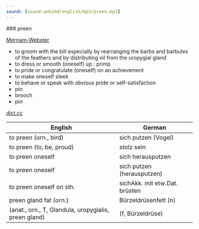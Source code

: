 ```yaml
---
sound: [sound:ankimd/english/mp3/preen.mp3]
---
```


\### preen

[Merriam-Webster](https://www.merriam-webster.com/dictionary/preen)

- to groom with the bill especially by rearranging the barbs and barbules of the feathers and by distributing oil from the uropygial gland
- to dress or smooth (oneself) up : primp
- to pride or congratulate (oneself) on an achievement
- to make oneself sleek
- to behave or speak with obvious pride or self-satisfaction
- pin
- brooch
- pin

[dict.cc](https://www.dict.cc/preen)

| English        | German       |
| -------------- | ------------ |
| to preen (orn., bird) | sich putzen (Vogel) |
| to preen (to, be, proud) | stolz sein |
| to preen oneself | sich herausputzen |
| to preen oneself | sich putzen (herausputzen) |
| to preen oneself on sth. | sichAkk. mit etw.Dat. brüsten |
| preen gland fat (orn.) | Bürzeldrüsenfett (n) |
|  (anat., orn., T, Glandula, uropygialis, preen gland) |  (f, Bürzeldrüse) |
